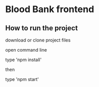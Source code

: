 # Blood Bank frontend

## How to run the project

download or clone project files

open command line

type 'npm install'

then 

type 'npm start'
